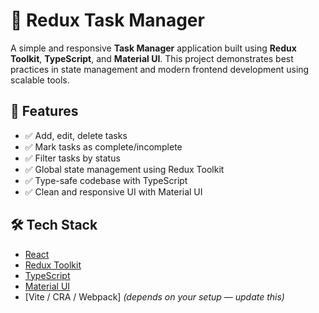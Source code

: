 # 📝 Redux Task Manager

A simple and responsive **Task Manager** application built using **Redux Toolkit**, **TypeScript**, and **Material UI**. This project demonstrates best practices in state management and modern frontend development using scalable tools.

## 🚀 Features

- ✅ Add, edit, delete tasks
- ✅ Mark tasks as complete/incomplete
- ✅ Filter tasks by status
- ✅ Global state management using Redux Toolkit
- ✅ Type-safe codebase with TypeScript
- ✅ Clean and responsive UI with Material UI

## 🛠️ Tech Stack

- [React](https://reactjs.org/)
- [Redux Toolkit](https://redux-toolkit.js.org/)
- [TypeScript](https://www.typescriptlang.org/)
- [Material UI](https://mui.com/)
- [Vite / CRA / Webpack] *(depends on your setup — update this)*


